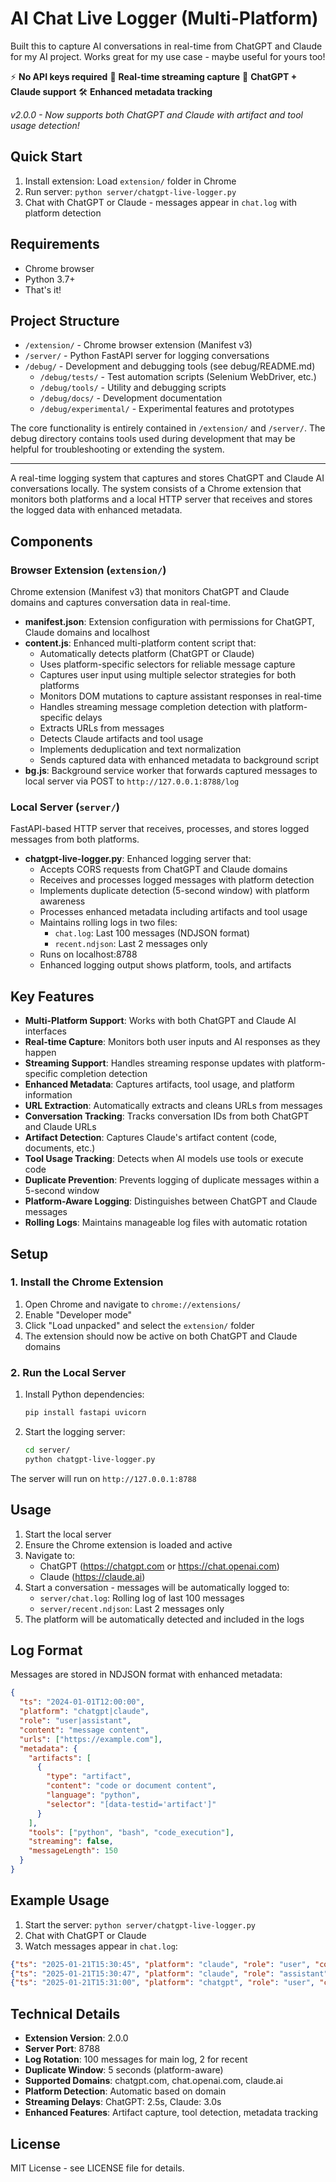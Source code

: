 # AI Chat Live Logger (Multi-Platform)

Built this to capture AI conversations in real-time from ChatGPT and Claude for my AI project. Works great for my use case - maybe useful for yours too!

⚡ **No API keys required** 📱 **Real-time streaming capture** 🤖 **ChatGPT + Claude support** 🛠️ **Enhanced metadata tracking**

*v2.0.0 - Now supports both ChatGPT and Claude with artifact and tool usage detection!*

## Quick Start

1. Install extension: Load `extension/` folder in Chrome
2. Run server: `python server/chatgpt-live-logger.py`
3. Chat with ChatGPT or Claude - messages appear in `chat.log` with platform detection

## Requirements

- Chrome browser
- Python 3.7+
- That's it!

## Project Structure

- `/extension/` - Chrome browser extension (Manifest v3)
- `/server/` - Python FastAPI server for logging conversations  
- `/debug/` - Development and debugging tools (see debug/README.md)
  - `/debug/tests/` - Test automation scripts (Selenium WebDriver, etc.)
  - `/debug/tools/` - Utility and debugging scripts
  - `/debug/docs/` - Development documentation  
  - `/debug/experimental/` - Experimental features and prototypes

The core functionality is entirely contained in `/extension/` and `/server/`. The debug directory contains tools used during development that may be helpful for troubleshooting or extending the system.

---

A real-time logging system that captures and stores ChatGPT and Claude AI conversations locally. The system consists of a Chrome extension that monitors both platforms and a local HTTP server that receives and stores the logged data with enhanced metadata.

## Components

### Browser Extension (`extension/`)

Chrome extension (Manifest v3) that monitors ChatGPT and Claude domains and captures conversation data in real-time.

- **manifest.json**: Extension configuration with permissions for ChatGPT, Claude domains and localhost
- **content.js**: Enhanced multi-platform content script that:
  - Automatically detects platform (ChatGPT or Claude)
  - Uses platform-specific selectors for reliable message capture
  - Captures user input using multiple selector strategies for both platforms
  - Monitors DOM mutations to capture assistant responses in real-time
  - Handles streaming message completion detection with platform-specific delays
  - Extracts URLs from messages
  - Detects Claude artifacts and tool usage
  - Implements deduplication and text normalization
  - Sends captured data with enhanced metadata to background script
- **bg.js**: Background service worker that forwards captured messages to local server via POST to `http://127.0.0.1:8788/log`

### Local Server (`server/`)

FastAPI-based HTTP server that receives, processes, and stores logged messages from both platforms.

- **chatgpt-live-logger.py**: Enhanced logging server that:
  - Accepts CORS requests from ChatGPT and Claude domains
  - Receives and processes logged messages with platform detection
  - Implements duplicate detection (5-second window) with platform awareness
  - Processes enhanced metadata including artifacts and tool usage
  - Maintains rolling logs in two files:
    - `chat.log`: Last 100 messages (NDJSON format)
    - `recent.ndjson`: Last 2 messages only
  - Runs on localhost:8788
  - Enhanced logging output shows platform, tools, and artifacts

## Key Features

- **Multi-Platform Support**: Works with both ChatGPT and Claude AI interfaces
- **Real-time Capture**: Monitors both user inputs and AI responses as they happen
- **Streaming Support**: Handles streaming response updates with platform-specific completion detection
- **Enhanced Metadata**: Captures artifacts, tool usage, and platform information
- **URL Extraction**: Automatically extracts and cleans URLs from messages
- **Conversation Tracking**: Tracks conversation IDs from both ChatGPT and Claude URLs
- **Artifact Detection**: Captures Claude's artifact content (code, documents, etc.)
- **Tool Usage Tracking**: Detects when AI models use tools or execute code
- **Duplicate Prevention**: Prevents logging of duplicate messages within a 5-second window
- **Platform-Aware Logging**: Distinguishes between ChatGPT and Claude messages
- **Rolling Logs**: Maintains manageable log files with automatic rotation

## Setup

### 1. Install the Chrome Extension

1. Open Chrome and navigate to `chrome://extensions/`
2. Enable "Developer mode"
3. Click "Load unpacked" and select the `extension/` folder
4. The extension should now be active on both ChatGPT and Claude domains

### 2. Run the Local Server

1. Install Python dependencies:
   ```bash
   pip install fastapi uvicorn
   ```

2. Start the logging server:
   ```bash
   cd server/
   python chatgpt-live-logger.py
   ```

The server will run on `http://127.0.0.1:8788`

## Usage

1. Start the local server
2. Ensure the Chrome extension is loaded and active
3. Navigate to:
   - ChatGPT (https://chatgpt.com or https://chat.openai.com)
   - Claude (https://claude.ai)
4. Start a conversation - messages will be automatically logged to:
   - `server/chat.log`: Rolling log of last 100 messages
   - `server/recent.ndjson`: Last 2 messages only
5. The platform will be automatically detected and included in the logs

## Log Format

Messages are stored in NDJSON format with enhanced metadata:

```json
{
  "ts": "2024-01-01T12:00:00",
  "platform": "chatgpt|claude",
  "role": "user|assistant",
  "content": "message content",
  "urls": ["https://example.com"],
  "metadata": {
    "artifacts": [
      {
        "type": "artifact",
        "content": "code or document content",
        "language": "python",
        "selector": "[data-testid='artifact']"
      }
    ],
    "tools": ["python", "bash", "code_execution"],
    "streaming": false,
    "messageLength": 150
  }
}
```

## Example Usage

1. Start the server: `python server/chatgpt-live-logger.py`
2. Chat with ChatGPT or Claude
3. Watch messages appear in `chat.log`:

```json
{"ts": "2025-01-21T15:30:45", "platform": "claude", "role": "user", "content": "Write a Python script", "urls": [], "metadata": {"artifacts": [], "tools": [], "streaming": false, "messageLength": 20}}
{"ts": "2025-01-21T15:30:47", "platform": "claude", "role": "assistant", "content": "Here's a Python script...", "urls": [], "metadata": {"artifacts": [{"type": "artifact", "content": "print('Hello World')", "language": "python"}], "tools": ["python"], "streaming": true, "messageLength": 150}}
{"ts": "2025-01-21T15:31:00", "platform": "chatgpt", "role": "user", "content": "What is AI?", "urls": [], "metadata": {"artifacts": [], "tools": [], "streaming": false, "messageLength": 12}}
```

## Technical Details

- **Extension Version**: 2.0.0
- **Server Port**: 8788
- **Log Rotation**: 100 messages for main log, 2 for recent
- **Duplicate Window**: 5 seconds (platform-aware)
- **Supported Domains**: chatgpt.com, chat.openai.com, claude.ai
- **Platform Detection**: Automatic based on domain
- **Streaming Delays**: ChatGPT: 2.5s, Claude: 3.0s
- **Enhanced Features**: Artifact capture, tool detection, metadata tracking

## License

MIT License - see LICENSE file for details.